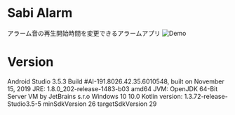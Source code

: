 # Sabi Alarm
アラーム音の再生開始時間を変更できるアラームアプリ
![Demo](https://user-images.githubusercontent.com/43720583/85228811-c1b46680-b420-11ea-8ce6-85be9dda169a.gif)


# Version
Android Studio 3.5.3
Build #AI-191.8026.42.35.6010548, built on November 15, 2019
JRE: 1.8.0_202-release-1483-b03 amd64
JVM: OpenJDK 64-Bit Server VM by JetBrains s.r.o
Windows 10 10.0
Kotlin version: 1.3.72-release-Studio3.5-5
minSdkVersion 26
targetSdkVersion 29
